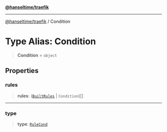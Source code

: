 [**@hanseltime/traefik**](../README.md)

***

[@hanseltime/traefik](../README.md) / Condition

# Type Alias: Condition

> **Condition** = `object`

## Properties

### rules

> **rules**: ([`BuiltRules`](BuiltRules.md) \| `Condition`)[]

***

### type

> **type**: [`RuleCond`](../enumerations/RuleCond.md)
